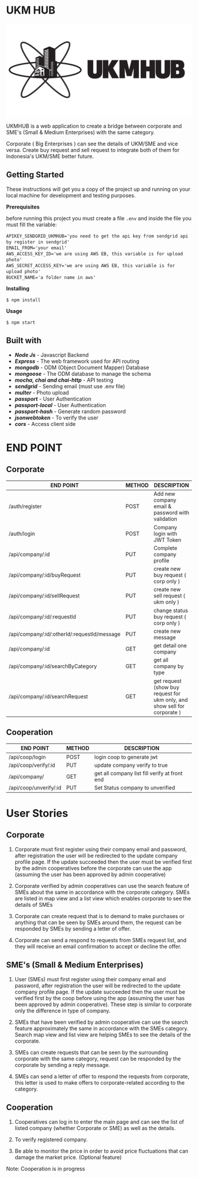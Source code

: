 # UKM HUB
![UKMHUB](ukmhub.png?raw=true "Optional Title")

UKMHUB is a web application to create a bridge between corporate and SME's (Small & Medium Enterprises) with the same category.

Corporate ( Big Enterprises ) can see the details of UKM/SME and vice versa. Create buy request and sell request to integrate both of them for Indonesia's UKM/SME
better future.

## Getting Started
These instructions will get you a copy of the project up and running on your local machine for development and testing purposes.

**Prerequisites**

before running this project you must create a file `.env` and inside the file you must fill the variable:
```
APIKEY_SENDGRID_UKMHUB='you need to get the api key from sendgrid api by register in sendgrid'
EMAIL_FROM='your email'
AWS_ACCESS_KEY_ID='we are using AWS EB, this variable is for upload photo'
AWS_SECRET_ACCESS_KEY='we are using AWS EB, this variable is for upload photo'
BUCKET_NAME='a folder name in aws'
```

**Installing**
```
$ npm install
```

**Usage**
```
$ npm start
```

## Built with
* __*Node Js*__ - Javascript Backend
* __*Express*__ - The web framework used for API routing
* __*mongodb*__ - ODM (Object Document Mapper) Database
* __*mongoose*__ - The ODM database to manage the schema
* __*mocha, chai and chai-http*__ - API testing
* __*sendgrid*__ - Sending email (must use .env file)
* __*multer*__ - Photo upload
* __*passport*__ - User Authentication
* __*passport-local*__ - User Authentication
* __*passport-hash*__ - Generate random password
* __*jsonwebtoken*__ - To verify the user
* __*cors*__ - Access client side

# END POINT

## Corporate

| END POINT                                 | METHOD | DESCRIPTION                                             
|-------------------------------------------|--------|--------------------------------------------------
| /auth/register                            | POST   | Add new company email & password with validation
| /auth/login                               | POST   | Company login with JWT Token                     
| /api/company/:id                          | PUT    | Complete company profile                         
| /api/company/:id/buyRequest               | PUT    | create new buy request ( corp only )             
| /api/company/:id/sellRequest              | PUT    | create new sell request ( ukm only )             
| /api/company/:id/:requestId               | PUT    | change status buy request ( corp only )                
| /api/company/:id/:otherId/:requestId/message| PUT  | create new message                     
| /api/company/:id                          | GET    | get detail one company                           
| /api/company/:id/searchByCategory         | GET    | get all company by type           
| /api/company/:id/searchRequest            | GET    | get request  (show buy request for ukm only, and show sell for corporate )                 


## Cooperation

| END POINT                 | METHOD | DESCRIPTION                                             
|---------------------------|--------|-----------------------------------------------
| /api/coop/login           | POST   | login coop to generate jwt                                                            
| /api/coop/verify/:id      | PUT    | update company verify to true                    
| /api/company/             | GET    | get all company list fill verify at front end    
| /api/coop/unverify/:id    | PUT    | Set Status company to unverified                  


# User Stories

## Corporate

1.  Corporate must first register using their company email and password, after registration the user will be redirected to the update company profile page. If the update succeeded then the user must be verified first by the admin cooperatives before the corporate can use the app (assuming the user has been approved by admin cooperative)

2. Corporate verified by admin cooperatives can use the search feature of SMEs about the same in accordance with the corporate category. SMEs are listed in map view and a list view which enables corporate to see the details of SMEs

3. Corporate can create request that is to demand to make purchases or anything that can be seen by SMEs around them, the request can be responded by SMEs by sending a letter of offer.

4. Corporate can send a respond to requests from SMEs request list, and they will receive an email confirmation to accept or decline the offer.

## SME's (Small & Medium Enterprises)

1. User (SMEs) must first register using their company email and password, after registration the user will be redirected to the update company profile page. If the update succeeded then the user must be verified first by the coop before using the app (assuming the user has been approved by admin cooperative). These step is similar to corporate only the difference in type of company.

2. SMEs that have been verified by admin cooperative can use the search feature approximately the same in accordance with the SMEs category. Search map view and list view are helping SMEs to see the details of the corporate.

3. SMEs can create requests that can be seen by the surrounding corporate with the same category, request can be responded by the corporate by sending a reply message.

4. SMEs can send a letter of offer to respond the requests from corporate, this letter is used to make offers to corporate-related according to the category.

## Cooperation

1. Cooperatives can log in to enter the main page and can see the list of listed company (whether Corporate or SME) as well as the details.

2. To verify registered company.

3. Be able to monitor the price in order to avoid price fluctuations that can damage the market price. (Optional feature)

Note: Cooperation is in progress
